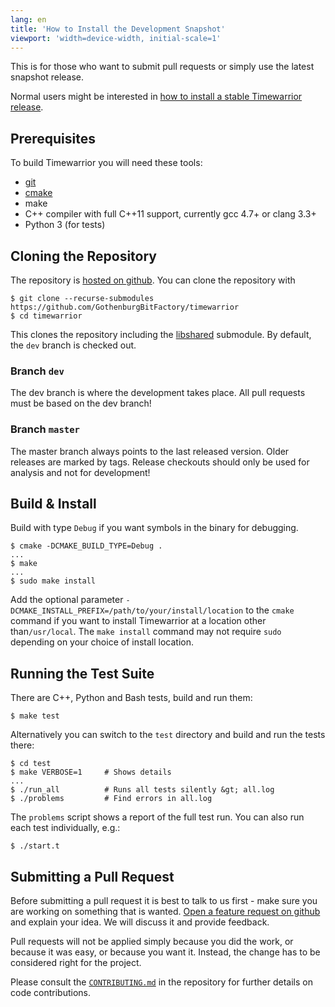 ```yaml
---
lang: en
title: 'How to Install the Development Snapshot'
viewport: 'width=device-width, initial-scale=1'
---
```


This is for those who want to submit pull requests or simply use the latest snapshot release.

Normal users might be interested in [how to install a stable Timewarrior release](/docs/install.html).

## Prerequisites

To build Timewarrior you will need these tools:

* [git](https://git-scm.com)
* [cmake](https://cmake.org)
* make
* C++ compiler with full C++11 support, currently gcc 4.7+ or clang 3.3+ 
* Python 3 (for tests)

## Cloning the Repository

The repository is [hosted on github](https://github.com/GothenburgBitFactory/timewarrior).
You can clone the repository with

```
$ git clone --recurse-submodules https://github.com/GothenburgBitFactory/timewarrior
$ cd timewarrior
```

This clones the repository including the [libshared](https://github.com/GothenburgBitFactory/libshared) submodule.
By default, the `dev` branch is checked out.

### Branch `dev`

The dev branch is where the development takes place.
All pull requests must be based on the dev branch!

### Branch `master`

The master branch always points to the last released version.
Older releases are marked by tags.
Release checkouts should only be used for analysis and not for development!

## Build & Install

Build with type `Debug` if you want symbols in the binary for debugging.
```
$ cmake -DCMAKE_BUILD_TYPE=Debug .
...
$ make
...
$ sudo make install
```

Add the optional parameter `-DCMAKE_INSTALL_PREFIX=/path/to/your/install/location` to the `cmake` command if you want to install Timewarrior at a location other than`/usr/local`.
The `make install` command may not require `sudo` depending on your choice of install location.

## Running the Test Suite

There are C++, Python and Bash tests, build and run them:
```
$ make test
```
Alternatively you can switch to the `test` directory and build and run the tests there:
```
$ cd test
$ make VERBOSE=1     # Shows details
...
$ ./run_all          # Runs all tests silently &gt; all.log
$ ./problems         # Find errors in all.log
```

The `problems` script shows a report of the full test run.
You can also run each test individually, e.g.:

```
$ ./start.t
```

## Submitting a Pull Request

Before submitting a pull request it is best to talk to us first - make sure you are working on something that is wanted.
[Open a feature request on github](https://github.com/GothenburgBitFactory/timewarrior/issues) and explain your idea.
We will discuss it and provide feedback.

Pull requests will not be applied simply because you did the work, or because it was easy, or because you want it.
Instead, the change has to be considered right for the project.

Please consult the [`CONTRIBUTING.md`](https://github.com/GothenburgBitFactory/timewarrior/blob/dev/CONTRIBUTING.md) in the repository for further details on code contributions.

